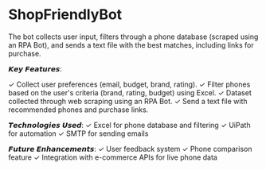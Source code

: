 # ShopFriendlyBot
The bot collects user input, filters through a phone database (scraped using an RPA Bot), and sends a text file with the best matches, including links for purchase.

𝙆𝙚𝙮 𝙁𝙚𝙖𝙩𝙪𝙧𝙚𝙨:

✓ Collect user preferences (email, budget, brand, rating).
✓ Filter phones based on the user's criteria (brand, rating, budget) using Excel.
✓ Dataset collected through web scraping using an RPA Bot.
✓ Send a text file with recommended phones and purchase links.

𝙏𝙚𝙘𝙝𝙣𝙤𝙡𝙤𝙜𝙞𝙚𝙨 𝙐𝙨𝙚𝙙:
✓ Excel for phone database and filtering
✓ UiPath for automation
✓ SMTP for sending emails

𝙁𝙪𝙩𝙪𝙧𝙚 𝙀𝙣𝙝𝙖𝙣𝙘𝙚𝙢𝙚𝙣𝙩𝙨:
✓ User feedback system
✓ Phone comparison feature
✓ Integration with e-commerce APIs for live phone data

